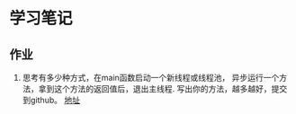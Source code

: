 # 学习笔记
## 作业
1. 思考有多少种方式，在main函数启动一个新线程或线程池， 异步运行一个方法，拿到这个方法的返回值后，退出主线程. 写出你的方法，越多越好，提交到github。
[地址](/GeekTimeWork7)